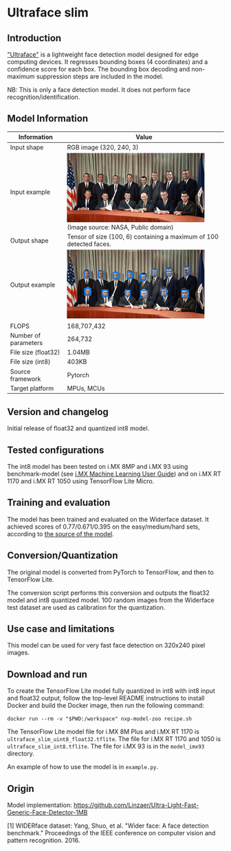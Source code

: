 # Ultraface slim

## Introduction

["Ultraface"](https://github.com/Linzaer/Ultra-Light-Fast-Generic-Face-Detector-1MB) is a lightweight face detection model designed for edge computing devices.
It regresses bounding boxes (4 coordinates) and a confidence score for each box. The bounding box decoding and non-maximum suppression steps are included in the model.

NB: This is only a face detection model. It does not perform face recognition/identification.

## Model Information

Information   | Value
---           | ---
Input shape   | RGB image (320, 240, 3)
Input example | <img src="example_input.jpg" width=320px> (Image source: NASA, Public domain)
Output shape  | Tensor of size (100, 6) containing a maximum of 100 detected faces.
Output example | <img src="example_output.jpg" width=320px>
FLOPS | 168,707,432
Number of parameters | 264,732
File size (float32) | 1.04MB
File size (int8) | 403KB
Source framework | Pytorch
Target platform | MPUs, MCUs

## Version and changelog

Initial release of float32 and quantized int8 model.

## Tested configurations

The int8 model has been tested on i.MX 8MP and i.MX 93 using benchmark-model (see [i.MX Machine Learning User Guide](https://www.nxp.com/docs/en/user-guide/IMX-MACHINE-LEARNING-UG.pdf)) and on i.MX RT 1170 and i.MX RT 1050 using TensorFlow Lite Micro.

## Training and evaluation

The model has been trained and evaluated on the Widerface dataset. It achieved scores of 0.77/0.671/0.395 on the easy/medium/hard sets, according to [the source of the model](https://github.com/Linzaer/Ultra-Light-Fast-Generic-Face-Detector-1MB).

## Conversion/Quantization

The original model is converted from PyTorch to TensorFlow, and then to TensorFlow Lite.

The conversion script performs this conversion and outputs the float32 model and int8 quantized model. 100 random images from the Widerface test dataset are used as calibration for the quantization.

## Use case and limitations

This model can be used for very fast face detection on 320x240 pixel images.

## Download and run

To create the TensorFlow Lite model fully quantized in int8 with int8 input and float32 output, follow the top-level README instructions to install Docker and build the Docker image, then run the following command: 

    docker run --rm -v "$PWD:/workspace" nxp-model-zoo recipe.sh

The TensorFlow Lite model file for i.MX 8M Plus and i.MX RT 1170 is `ultraface_slim_uint8_float32.tflite`. The file for i.MX RT 1170 and 1050 is `ultraface_slim_int8.tflite`. The file for i.MX 93 is in the `model_imx93` directory.

An example of how to use the model is in `example.py`.

## Origin

Model implementation: https://github.com/Linzaer/Ultra-Light-Fast-Generic-Face-Detector-1MB

[1] WIDERface dataset: Yang, Shuo, et al. "Wider face: A face detection benchmark." Proceedings of the IEEE conference on computer vision and pattern recognition. 2016.
